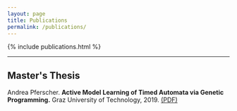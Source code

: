 ```yaml
---
layout: page
title: Publications
permalink: /publications/
---
```


{% include publications.html %}

---
## Master's Thesis

Andrea Pferscher. **Active Model Learning of Timed Automata via Genetic Programming.** Graz University of Technology, 2019. [(PDF)](/docs/masters-thesis.pdf)